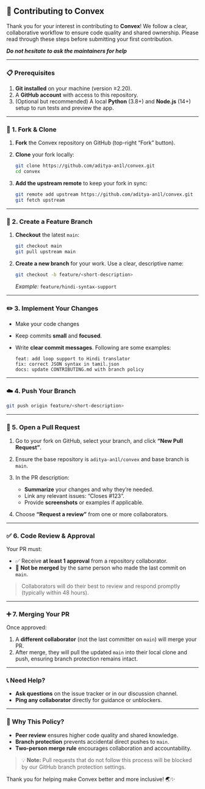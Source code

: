 ## 🤝 Contributing to Convex

Thank you for your interest in contributing to **Convex**! We follow a clear, collaborative workflow to ensure code quality and shared ownership. Please read through these steps before submitting your first contribution.

***Do not hesitate to ask the maintainers for help***

---

### 📋 Prerequisites

1. **Git installed** on your machine (version ≥2.20).  
2. A **GitHub account** with access to this repository.  
3. (Optional but recommended) A local **Python** (3.8+) and **Node.js** (14+) setup to run tests and preview the app.

---

### 🚀 1. Fork & Clone

1. **Fork** the Convex repository on GitHub (top-right “Fork” button).  
2. **Clone** your fork locally:
   ```sh
   git clone https://github.com/aditya-an1l/convex.git
   cd convex
   ```

3. **Add the upstream remote** to keep your fork in sync:

   ```sh
   git remote add upstream https://github.com/aditya-an1l/convex.git
   git fetch upstream
   ```

---

### 🌿 2. Create a Feature Branch

1. **Checkout** the latest `main`:

   ```sh
   git checkout main
   git pull upstream main
   ```
2. **Create a new branch** for your work. Use a clear, descriptive name:

   ```sh
   git checkout -b feature/<short-description>
   ```

   *Example:* `feature/hindi-syntax-support`

---

### ✏️ 3. Implement Your Changes

* Make your code changes
* Keep commits **small** and **focused**.
* Write **clear commit messages**. Following are some examples:

  ```
  feat: add loop support to Hindi translator
  fix: correct JSON syntax in tamil.json
  docs: update CONTRIBUTING.md with branch policy
  ```

---

### ☁️ 4. Push Your Branch

```sh
git push origin feature/<short-description>
```

---

### 🔀 5. Open a Pull Request

1. Go to your fork on GitHub, select your branch, and click **“New Pull Request”**.
2. Ensure the base repository is `aditya-an1l/convex` and base branch is `main`.
3. In the PR description:

   * **Summarize** your changes and why they’re needed.
   * Link any relevant issues: “Closes #123”.
   * Provide **screenshots** or examples if applicable.
4. Choose **“Request a review”** from one or more collaborators.

---

### ✅ 6. Code Review & Approval

Your PR must:

* ✅ Receive **at least 1 approval** from a repository collaborator.
* 🚫 **Not be merged** by the same person who made the last commit on `main`.

> Collaborators will do their best to review and respond promptly (typically within 48 hours).

---

### ➕ 7. Merging Your PR

Once approved:

1. A **different collaborator** (not the last committer on `main`) will merge your PR.
2. After merge, they will pull the updated `main` into their local clone and push, ensuring branch protection remains intact.

---

### 📞 Need Help?

* **Ask questions** on the issue tracker or in our discussion channel.
* **Ping any collaborator** directly for guidance or unblockers.

---

### 🔄 Why This Policy?

* **Peer review** ensures higher code quality and shared knowledge.
* **Branch protection** prevents accidental direct pushes to `main`.
* **Two-person merge rule** encourages collaboration and accountability.

> 💡 **Note:** Pull requests that do not follow this process will be blocked by our GitHub branch protection settings.

Thank you for helping make Convex better and more inclusive! 🌏✨


